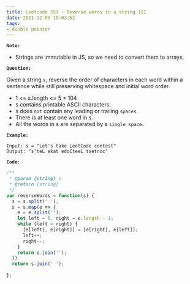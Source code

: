 ```yaml
---
title: Leetcode 557 - Reverse words in a string III
date: 2021-12-03 19:03:52
tags:
- double pointer
---
```

**`Note:`**
- Strings are immutable in JS, so we need to convert them to arrays.

**`Question:`**

Given a string `s`, reverse the order of characters in each word within a sentence while still preserving whitespace and initial word order.

- 1 <= s.length <= 5 * 104
- s contains printable ASCII characters.
- s does `not` contain any leading or trailing `spaces`.
- There is at least one word in s.
- All the words in s are separated by a `single space`.

**`Example:`**
```
Input: s = "Let's take LeetCode contest"
Output: "s'teL ekat edoCteeL tsetnoc"
```

**`Code:`**
```javascript
/**
 * @param {string} s
 * @return {string}
 */
var reverseWords = function(s) {
  s = s.split(' ');
  s = s.map(e => {
    e = e.split('');
    let left = 0, right = e.length - 1;
    while (left < right) {
      [e[left], e[right]] = [e[right], e[left]];
      left++;
      right--;
    }
    return e.join('');
  })
  return s.join(' ');
  
};
```
